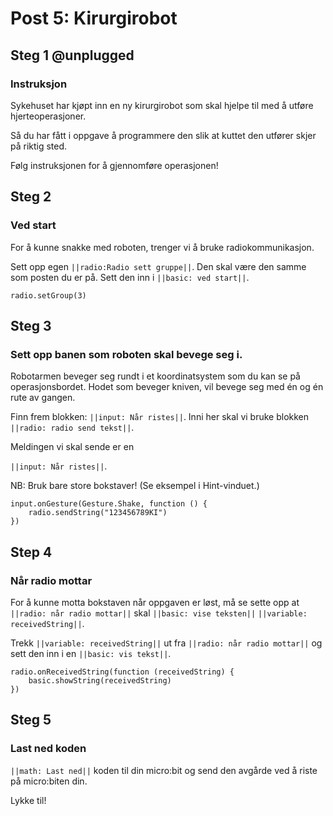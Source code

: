 # Post 5: Kirurgirobot

## Steg 1 @unplugged

### Instruksjon

Sykehuset har kjøpt inn en ny kirurgirobot som skal hjelpe til med å utføre hjerteoperasjoner. 

Så du har fått i oppgave å programmere den slik at kuttet den utfører skjer på riktig sted.

Følg instruksjonen for å gjennomføre operasjonen!


## Steg 2

### Ved start

For å kunne snakke med roboten, trenger vi å bruke radiokommunikasjon. 

Sett opp egen ``||radio:Radio sett gruppe||``. Den skal være den samme som posten du er på. Sett den inn i ``||basic: ved start||``.

```blocks
radio.setGroup(3)
```

## Steg 3

### Sett opp banen som roboten skal bevege seg i.

Robotarmen beveger seg rundt i et koordinatsystem som du kan se på operasjonsbordet. Hodet som beveger kniven, vil bevege seg med én og én rute av gangen.

Finn frem blokken: ``||input: Når ristes||``. Inni her skal vi bruke blokken ``||radio: radio send tekst||``.

Meldingen vi skal sende er en 

``||input: Når ristes||``.

NB: Bruk bare store bokstaver! (Se eksempel i Hint-vinduet.)

```blocks
input.onGesture(Gesture.Shake, function () {
    radio.sendString("123456789KI")
})
```


## Step 4

### Når radio mottar

For å kunne motta bokstaven når oppgaven er løst, må se sette opp at ``||radio: når radio mottar||`` skal ``||basic: vise teksten||`` ``||variable: receivedString||``.

Trekk ``||variable: receivedString||`` ut fra ``||radio: når radio mottar||`` og sett den inn i en ``||basic: vis tekst||``.

```blocks
radio.onReceivedString(function (receivedString) {
    basic.showString(receivedString)
})
```

## Steg 5

### Last ned koden

``||math: Last ned||`` koden til din micro:bit og send den avgårde ved å riste på micro:biten din. 

Lykke til!